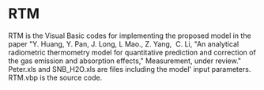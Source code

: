 # RTM
RTM is the Visual Basic codes for implementing the proposed model in the paper "Y. Huang, Y. Pan, J. Long, L Mao., Z. Yang,  C. Li, "An analytical radiometric thermometry model for quantitative prediction and correction of the gas emission and absorption effects," Measurement, under review."
Peter.xls and SNB_H2O.xls are files including the model' input parameters. RTM.vbp is the source code.
